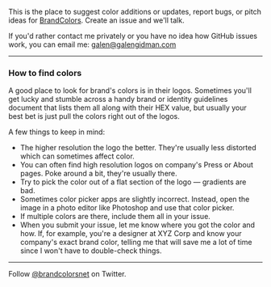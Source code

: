 This is the place to suggest color additions or updates, report bugs, or pitch ideas for [BrandColors](http://brandcolors.net/). Create an issue and we'll talk.

If you'd rather contact me privately or you have no idea how GitHub issues work, you can email me: <galen@galengidman.com>

<hr>

### How to find colors

A good place to look for brand's colors is in their logos. Sometimes you'll get lucky and stumble across a handy brand or identity guidelines document that lists them all along with their HEX value, but usually your best bet is just pull the colors right out of the logos.

A few things to keep in mind:

- The higher resolution the logo the better. They're usually less distorted which can sometimes affect color.
- You can often find high resolution logos on company's Press or About pages. Poke around a bit, they're usually there.
- Try to pick the color out of a flat section of the logo — gradients are bad.
- Sometimes color picker apps are slightly incorrect. Instead, open the image in a photo editor like Photoshop and use that color picker.
- If multiple colors are there, include them all in your issue.
- When you submit your issue, let me know where you got the color and how. If, for example, you're a designer at XYZ Corp and know your company's exact brand color, telling me that will save me a lot of time since I won't have to double-check things.

<hr>

Follow [@brandcolorsnet](http://twitter.com/brandcolorsnet) on Twitter.
